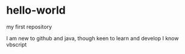 # hello-world
my first repository

I am new to github and java, though keen to learn and develop
I know vbscript
